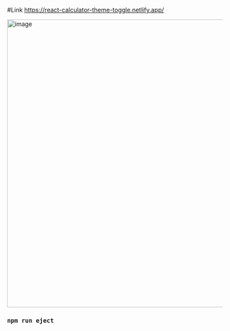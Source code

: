 #Link
https://react-calculator-theme-toggle.netlify.app/


<img width="672" alt="image" src="https://user-images.githubusercontent.com/25538870/169636993-a943d812-8ac3-4e3f-ac91-af66a18c3ce8.png">

### `npm run eject`
